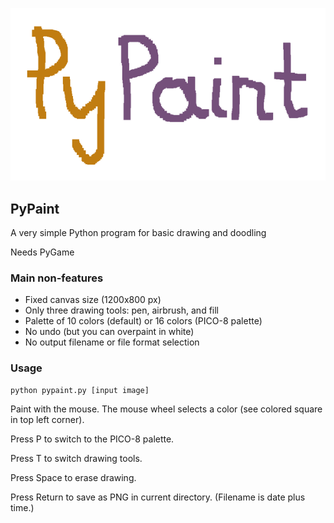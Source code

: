 ![logo](https://github.com/mdoege/PyPaint/raw/master/logo.png "PyPaint logo")

## PyPaint

A very simple Python program for basic drawing and doodling

Needs PyGame

### Main non-features

* Fixed canvas size (1200x800 px)
* Only three drawing tools: pen, airbrush, and fill
* Palette of 10 colors (default) or 16 colors (PICO-8 palette)
* No undo (but you can overpaint in white)
* No output filename or file format selection

### Usage

    python pypaint.py [input image]

Paint with the mouse. The mouse wheel selects a color (see colored square
in top left corner).

Press P to switch to the PICO-8 palette.

Press T to switch drawing tools.

Press Space to erase drawing.

Press Return to save as PNG in current directory.
(Filename is date plus time.)

